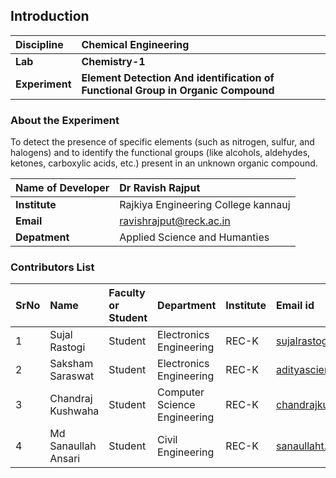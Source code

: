 ## Introduction


<b>Discipline | <b>Chemical Engineering
:--|:--|
<b> Lab | <b> Chemistry-1
<b> Experiment|     <b> Element Detection And identification of Functional Group in Organic Compound

### About the Experiment 

To detect the presence of specific elements (such as nitrogen, sulfur, and halogens) and to identify the functional groups (like alcohols, aldehydes, ketones, carboxylic acids, etc.) present in an unknown organic compound.

<b>Name of Developer | <b> Dr Ravish Rajput 
:--|:--|
<b> Institute |Rajkiya Engineering College kannauj <b>  
<b> Email | ravishrajput@reck.ac.in    <b>  
<b> Depatment | Applied Science  and Humanties

### Contributors List

SrNo | Name | Faculty or Student | Department| Institute | Email id
:--|:--|:--|:--|:--|:--|
1  |Sujal Rastogi |Student |Electronics Engineering | REC-K | sujalrastogi933@gmail.com
2  |Saksham Saraswat |Student | Electronics Engineering |REC-K | adityascience6@gmail.com
3  |Chandraj Kushwaha |Student | Computer Science Engineering |REC-K | chandrajkushwaha98@gmail.com
4  |Md Sanaullah Ansari |Student | Civil Engineering |REC-K | sanaullaht.social@gmail.com

